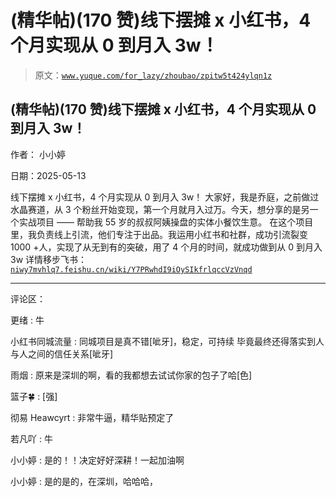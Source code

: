# (精华帖)(170 赞)线下摆摊 x 小红书，4 个月实现从 0 到月入 3w！

> 原文：[`www.yuque.com/for_lazy/zhoubao/zpitw5t424ylqn1z`](https://www.yuque.com/for_lazy/zhoubao/zpitw5t424ylqn1z)

## (精华帖)(170 赞)线下摆摊 x 小红书，4 个月实现从 0 到月入 3w！

作者： 小小婷

日期：2025-05-13

线下摆摊 x 小红书，4 个月实现从 0 到月入 3w！
大家好，我是乔庭，之前做过水晶赛道，从 3 个粉丝开始变现，第一个月就月入过万。今天，想分享的是另一个实战项目 ——
帮助我 55 岁的叔叔阿姨操盘的实体小餐饮生意。 在这个项目里，我负责线上引流，他们专注于出品。我运用小红书和社群，成功引流裂变 1000
+人，实现了从无到有的突破，用了 4 个月的时间，就成功做到从 0 到月入 3w
详情移步飞书：[`niwy7mvhlq7.feishu.cn/wiki/Y7PRwhdI9iOySIkfrlqccVzVnqd`](https://niwy7mvhlq7.feishu.cn/wiki/Y7PRwhdI9iOySIkfrlqccVzVnqd)

* * *

评论区：

更绪 : 牛

小红书同城流量 : 同城项目是真不错[呲牙]，稳定，可持续 毕竟最终还得落实到人与人之间的信任关系[呲牙]

雨烟 : 原来是深圳的啊，看的我都想去试试你家的包子了哈[色]

篮子🍀 : [强]

彻易 Heawcyrt : 非常牛逼，精华贴预定了

若凡吖 : 牛

小小婷 : 是的！！决定好好深耕！一起加油啊

小小婷 : 是的是的，在深圳，哈哈哈，